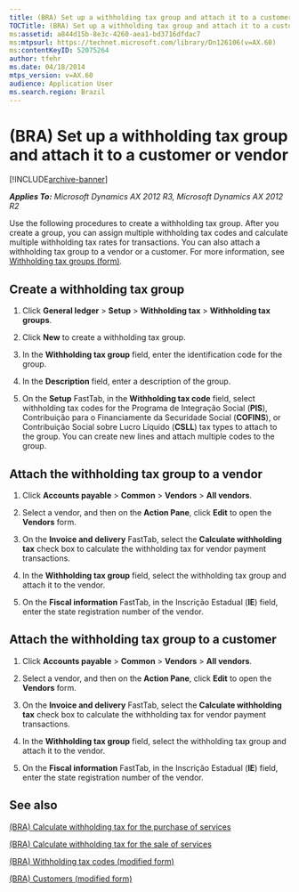 ```yaml
---
title: (BRA) Set up a withholding tax group and attach it to a customer or vendor
TOCTitle: (BRA) Set up a withholding tax group and attach it to a customer or vendor
ms:assetid: a844d15b-8e3c-4260-aea1-bd3716dfdac7
ms:mtpsurl: https://technet.microsoft.com/library/Dn126106(v=AX.60)
ms:contentKeyID: 52075264
author: tfehr
ms.date: 04/18/2014
mtps_version: v=AX.60
audience: Application User
ms.search.region: Brazil
---
```


# (BRA) Set up a withholding tax group and attach it to a customer or vendor 


[!INCLUDE[archive-banner](includes/archive-banner.md)]


_**Applies To:** Microsoft Dynamics AX 2012 R3, Microsoft Dynamics AX 2012 R2_

Use the following procedures to create a withholding tax group. After you create a group, you can assign multiple withholding tax codes and calculate multiple withholding tax rates for transactions. You can also attach a withholding tax group to a vendor or a customer. For more information, see [Withholding tax groups (form)](https://technet.microsoft.com/library/aa591973\(v=ax.60\)).

## Create a withholding tax group

1.  Click **General ledger** \> **Setup** \> **Withholding tax** \> **Withholding tax groups**.

2.  Click **New** to create a withholding tax group.

3.  In the **Withholding tax group** field, enter the identification code for the group.

4.  In the **Description** field, enter a description of the group.

5.  On the **Setup** FastTab, in the **Withholding tax code** field, select withholding tax codes for the Programa de Integração Social (**PIS**), Contribuição para o Financiamente da Securidade Social (**COFINS**), or Contribuição Social sobre Lucro Líquido (**CSLL**) tax types to attach to the group. You can create new lines and attach multiple codes to the group.

## Attach the withholding tax group to a vendor

1.  Click **Accounts payable** \> **Common** \> **Vendors** \> **All vendors**.

2.  Select a vendor, and then on the **Action Pane**, click **Edit** to open the **Vendors** form.

3.  On the **Invoice and delivery** FastTab, select the **Calculate withholding tax** check box to calculate the withholding tax for vendor payment transactions.

4.  In the **Withholding tax group** field, select the withholding tax group and attach it to the vendor.

5.  On the **Fiscal information** FastTab, in the Inscrição Estadual (**IE**) field, enter the state registration number of the vendor.

## Attach the withholding tax group to a customer

1.  Click **Accounts payable** \> **Common** \> **Vendors** \> **All vendors**.

2.  Select a vendor, and then on the **Action Pane**, click **Edit** to open the **Vendors** form.

3.  On the **Invoice and delivery** FastTab, select the **Calculate withholding tax** check box to calculate the withholding tax for vendor payment transactions.

4.  In the **Withholding tax group** field, select the withholding tax group and attach it to the vendor.

5.  On the **Fiscal information** FastTab, in the Inscrição Estadual (**IE**) field, enter the state registration number of the vendor.

## See also

[(BRA) Calculate withholding tax for the purchase of services](bra-calculate-withholding-tax-for-the-purchase-of-services.md)

[(BRA) Calculate withholding tax for the sale of services](bra-calculate-withholding-tax-for-the-sale-of-services.md)

[(BRA) Withholding tax codes (modified form)](https://technet.microsoft.com/library/dn126109\(v=ax.60\))

[(BRA) Customers (modified form)](https://technet.microsoft.com/library/jj933537\(v=ax.60\))

  


